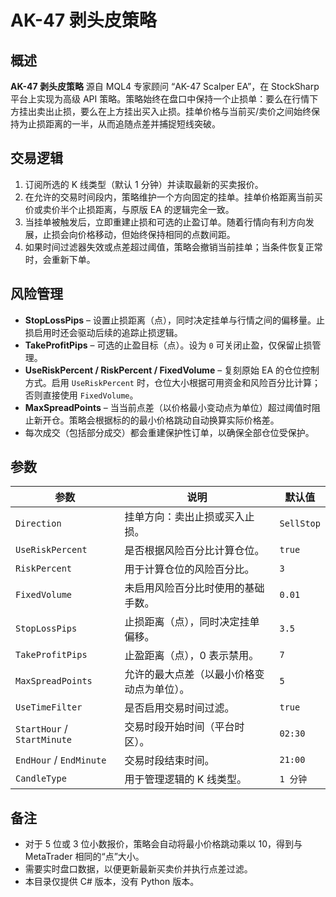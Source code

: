 # AK-47 剥头皮策略

## 概述
**AK-47 剥头皮策略** 源自 MQL4 专家顾问 “AK-47 Scalper EA”，在 StockSharp 平台上实现为高级 API 策略。策略始终在盘口中保持一个止损单：要么在行情下方挂出卖出止损，要么在上方挂出买入止损。挂单价格与当前买/卖价之间始终保持为止损距离的一半，从而追随点差并捕捉短线突破。

## 交易逻辑
1. 订阅所选的 K 线类型（默认 1 分钟）并读取最新的买卖报价。
2. 在允许的交易时间段内，策略维护一个方向固定的挂单。挂单价格距离当前买价或卖价半个止损距离，与原版 EA 的逻辑完全一致。
3. 当挂单被触发后，立即重建止损和可选的止盈订单。随着行情向有利方向发展，止损会向价格移动，但始终保持相同的点数间距。
4. 如果时间过滤器失效或点差超过阈值，策略会撤销当前挂单；当条件恢复正常时，会重新下单。

## 风险管理
- **StopLossPips** – 设置止损距离（点），同时决定挂单与行情之间的偏移量。止损启用时还会驱动后续的追踪止损逻辑。
- **TakeProfitPips** – 可选的止盈目标（点）。设为 `0` 可关闭止盈，仅保留止损管理。
- **UseRiskPercent / RiskPercent / FixedVolume** – 复刻原始 EA 的仓位控制方式。启用 `UseRiskPercent` 时，仓位大小根据可用资金和风险百分比计算；否则直接使用 `FixedVolume`。
- **MaxSpreadPoints** – 当当前点差（以价格最小变动点为单位）超过阈值时阻止新开仓。策略会根据标的的最小价格跳动自动换算实际价格差。
- 每次成交（包括部分成交）都会重建保护性订单，以确保全部仓位受保护。

## 参数
| 参数 | 说明 | 默认值 |
|------|------|--------|
| `Direction` | 挂单方向：卖出止损或买入止损。 | `SellStop` |
| `UseRiskPercent` | 是否根据风险百分比计算仓位。 | `true` |
| `RiskPercent` | 用于计算仓位的风险百分比。 | `3` |
| `FixedVolume` | 未启用风险百分比时使用的基础手数。 | `0.01` |
| `StopLossPips` | 止损距离（点），同时决定挂单偏移。 | `3.5` |
| `TakeProfitPips` | 止盈距离（点），0 表示禁用。 | `7` |
| `MaxSpreadPoints` | 允许的最大点差（以最小价格变动点为单位）。 | `5` |
| `UseTimeFilter` | 是否启用交易时间过滤。 | `true` |
| `StartHour` / `StartMinute` | 交易时段开始时间（平台时区）。 | `02:30` |
| `EndHour` / `EndMinute` | 交易时段结束时间。 | `21:00` |
| `CandleType` | 用于管理逻辑的 K 线类型。 | `1 分钟` |

## 备注
- 对于 5 位或 3 位小数报价，策略会自动将最小价格跳动乘以 10，得到与 MetaTrader 相同的“点”大小。
- 需要实时盘口数据，以便更新最新买卖价并执行点差过滤。
- 本目录仅提供 C# 版本，没有 Python 版本。
